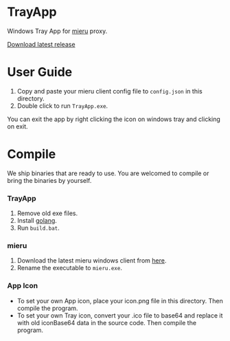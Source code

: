 # TrayApp

Windows Tray App for [mieru](https://github.com/enfein/mieru) proxy.  

[Download latest release](https://github.com/cr4zyfish/TrayApp/releases/download/v1.0.0/TrayApp-v1.0.0.zip)


# User Guide

1. Copy and paste your mieru client config file to `config.json` in this directory.
2. Double click to run `TrayApp.exe`.

You can exit the app by right clicking the icon on windows tray and clicking on exit.

# Compile

We ship binaries that are ready to use. You are welcomed to compile or bring the binaries by yourself.

### TrayApp
   
1. Remove old exe files.
2. Install [golang](https://dl.google.com/go/go1.21.5.windows-386.msi).
3. Run `build.bat`.

### mieru

1. Download the latest mieru windows client from [here](https://github.com/enfein/mieru/releases).
2. Rename the executable to `mieru.exe`.

### App Icon

- To set your own App icon, place your icon.png file in this directory. Then compile the program.
- To set your own Tray icon, convert your .ico file to base64 and replace it with old iconBase64 data in the source code. Then compile the program.

